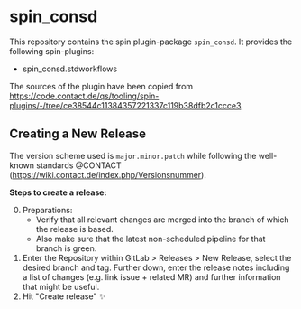 # spin_consd

This repository contains the spin plugin-package `spin_consd`. It provides the
following spin-plugins:

-   spin_consd.stdworkflows

The sources of the plugin have been copied from
https://code.contact.de/qs/tooling/spin-plugins/-/tree/ce38544c11384357221337c119b38dfb2c1ccce3

## Creating a New Release

The version scheme used is `major.minor.patch` while following the well-known
standards @CONTACT (https://wiki.contact.de/index.php/Versionsnummer).

**Steps to create a release:**

0. Preparations:
    - Verify that all relevant changes are merged into the branch of which the
      release is based.
    - Also make sure that the latest non-scheduled pipeline for that branch is
      green.
1. Enter the Repository within GitLab > Releases > New Release, select the
   desired branch and tag. Further down, enter the release notes including a
   list of changes (e.g. link issue + related MR) and further information that
   might be useful.
2. Hit "Create release" ✨
